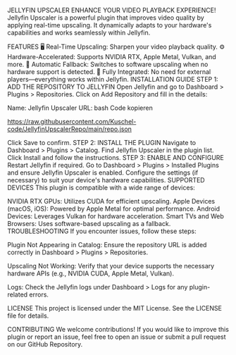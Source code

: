 JELLYFIN UPSCALER
ENHANCE YOUR VIDEO PLAYBACK EXPERIENCE!
Jellyfin Upscaler is a powerful plugin that improves video quality by applying real-time upscaling. It dynamically adapts to your hardware's capabilities and works seamlessly within Jellyfin.

FEATURES
🖥️ Real-Time Upscaling: Sharpen your video playback quality.
⚙️ Hardware-Accelerated: Supports NVIDIA RTX, Apple Metal, Vulkan, and more.
🔄 Automatic Fallback: Switches to software upscaling when no hardware support is detected.
🌟 Fully Integrated: No need for external players—everything works within Jellyfin.
INSTALLATION GUIDE
STEP 1: ADD THE REPOSITORY TO JELLYFIN
Open Jellyfin and go to Dashboard > Plugins > Repositories.
Click on Add Repository and fill in the details:

Name: Jellyfin Upscaler
URL:
bash
Code kopieren

https://raw.githubusercontent.com/Kuschel-code/JellyfinUpscalerRepo/main/repo.json

Click Save to confirm.
STEP 2: INSTALL THE PLUGIN
Navigate to Dashboard > Plugins > Catalog.
Find Jellyfin Upscaler in the plugin list.
Click Install and follow the instructions.
STEP 3: ENABLE AND CONFIGURE
Restart Jellyfin if required.
Go to Dashboard > Plugins > Installed Plugins and ensure Jellyfin Upscaler is enabled.
Configure the settings (if necessary) to suit your device's hardware capabilities.
SUPPORTED DEVICES
This plugin is compatible with a wide range of devices:

NVIDIA RTX GPUs: Utilizes CUDA for efficient upscaling.
Apple Devices (macOS, iOS): Powered by Apple Metal for optimal performance.
Android Devices: Leverages Vulkan for hardware acceleration.
Smart TVs and Web Browsers: Uses software-based upscaling as a fallback.
TROUBLESHOOTING
If you encounter issues, follow these steps:

Plugin Not Appearing in Catalog:
Ensure the repository URL is added correctly in Dashboard > Plugins > Repositories.

Upscaling Not Working:
Verify that your device supports the necessary hardware APIs (e.g., NVIDIA CUDA, Apple Metal, Vulkan).

Logs:
Check the Jellyfin logs under Dashboard > Logs for any plugin-related errors.

LICENSE
This project is licensed under the MIT License. See the LICENSE file for details.

CONTRIBUTING
We welcome contributions! If you would like to improve this plugin or report an issue, feel free to open an issue or submit a pull request on our GitHub Repository.
